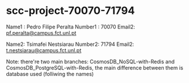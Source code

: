 # scc-project-70070-71794
Name1 : Pedro Filipe Peralta
Number1 : 70070
Email2: pf.peralta@campus.fct.unl.pt

Name2: Tsimafei Nestsiarau
Number2: 71794
Email2: t.nestsiarau@campus.fct.unl.pt

Note: there're two main branches: CosmosDB_NoSQL-with-Redis and CosmosDB_PostgreSQL-with-Redis, the main difference between them is database used (folliwing the names)
